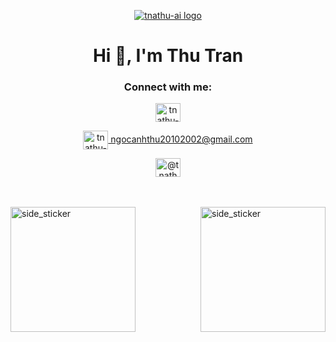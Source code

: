 

<!--
**tnathu-ai/tnathu-ai** is a ✨ _special_ ✨ repository because its `README.md` (this file) appears on your GitHub profile.

Here are some ideas to get you started:

- 🔭 I’m currently working on ...
- 🌱 I’m currently learning ...
- 👯 I’m looking to collaborate on ...
- 🤔 I’m looking for help with ...
- 💬 Ask me about ...
- 📫 How to reach me: ...
- 😄 Pronouns: ...
- ⚡ Fun fact: ...
-->

<p align="center">
<a href=# target="blank"><img align="center" src="https://i.ibb.co/wY08Xwr/Neural-Network-Logo.png" alt="tnathu-ai logo"/></a> 
</p>
<h1 align="center">Hi 👋, I'm Thu Tran</h1>

<h3 align="center">Connect with me:</h3>
<p align="center">
<a href="https://www.youtube.com/channel/UC9PFz9W7OKgSuqV7nQVg21w" target="blank"><img align="center" src="https://raw.githubusercontent.com/rahuldkjain/github-profile-readme-generator/master/src/images/icons/Social/youtube.svg" alt="tnathu-ai" height="30" width="40" /></a> 
</p>
<p align="center">
<a href=# target="blank"><img align="center" src="https://ssl.gstatic.com/ui/v1/icons/mail/rfr/gmail.ico" alt="tnathu-ai" height="30" width="40" />    ngocanhthu20102002@gmail.com</a>
</p>
<p align="center">
<a href="https://medium.com/@tnathu-ai" target="blank"><img align="center" src="https://raw.githubusercontent.com/rahuldkjain/github-profile-readme-generator/master/src/images/icons/Social/medium.svg" alt="@tnathu-ai" height="30" width="40" /></a>
</p>


<br><br>
<img width=200px height=200px alt="side_sticker" src="https://media.giphy.com/media/TEnXkcsHrP4YedChhA/giphy.gif" />
<img align="right" width=200px height=200px alt="side_sticker" src="https://media.giphy.com/media/TEnXkcsHrP4YedChhA/giphy.gif" />


